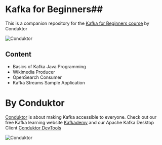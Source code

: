 # Kafka for Beginners##

This is a companion repository for the [Kafka for Beginners course](https://links.datacumulus.com/apache-kafka-coupon) by Conduktor

![Conduktor](images/kafka-beginners.png)

## Content
- Basics of Kafka Java Programming
- Wikimedia Producer
- OpenSearch Consumer
- Kafka Streams Sample Application

# By Conduktor

[Conduktor](https://www.conduktor.io) is about making Kafka accessible to everyone. Check out our free Kafka learning website [Kafkademy](https://kafkademy.com/) and our Apache Kafka Desktop Client [Conduktor DevTools](https://conduktor.io/download)

![Conduktor](https://www.conduktor.io/images/logo.svg)
